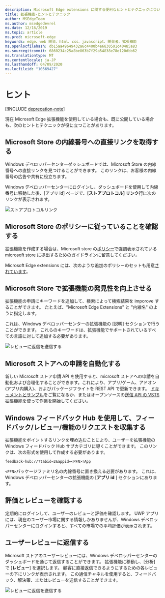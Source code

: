 ```yaml
---
description: Microsoft Edge extensions に関する便利なヒントとテクニックについて説明します。
title: 拡張機能-ヒントとテクニック
author: MSEdgeTeam
ms.author: msedgedevrel
ms.date: 12/16/2019
ms.topic: article
ms.prod: microsoft-edge
keywords: edge、web 開発、html、css、javascript、開発者、拡張機能
ms.openlocfilehash: db15aa49649432a6c4400b4e6830501c40485a83
ms.sourcegitcommit: 6860234c25a8be863b7f29a54838e78e120dbb62
ms.translationtype: MT
ms.contentlocale: ja-JP
ms.lasthandoff: 04/09/2020
ms.locfileid: "10569427"
---
```

# ヒント  

[!INCLUDE [deprecation-note](includes/deprecation-note.md)]  

現在 Microsoft Edge 拡張機能を使用している場合も、既に公開している場合も、次のヒントとテクニックが役に立つことがあります。

## Microsoft Store の内線番号への直接リンクを取得する
Windows デベロッパーセンターダッシュボードでは、Microsoft Store の内線番号への直接リンクを見つけることができます。 このリンクは、お客様の内線番号の広告や共有に役立ちます。


Windows デベロッパーセンターにログインし、ダッシュボードを使用して内線番号に移動した後、[アプリ id] ページで、[**ストアプロトコル] リンク**行に次のリンクが表示されます。

![ストアプロトコルリンク](./media/store-link.png)
 
## Microsoft Store のポリシーに従っていることを確認する
拡張機能を作成する場合は、Microsoft store の[ポリシー](https://msdn.microsoft.com/library/windows/apps/dn764944.aspx)で強調表示されている microsoft store に提出するためのガイドラインに留意してください。 
 
Microsoft Edge extensions には、次のような追加のポリシーのセットも用意[されています](https://msdn.microsoft.com/library/windows/apps/dn764944.aspx#pol_10_12)。

## Microsoft Store で拡張機能の発見性を向上させる

拡張機能の申請にキーワードを追加して、検索によって検索結果を imporove することができます。 たとえば、"Microsoft Edge Extensions" と "内線名" のように指定します。 

これは、Windows デベロッパーセンターの拡張機能の [説明] セクションで行うことができます。 これらのキーワードは、拡張機能でサポートされているすべての言語に対して追加する必要があります。

![レビューに返信を送信する](./media/keywords.png)

## Microsoft ストアへの申請を自動化する
新しい Microsoft ストア申請 API を使用すると、microsoft ストアへの申請を自動化および合理化することができます。これにより、アプリ/ゲーム、アドオン (アプリ内購入)、およびパッケージフライトを REST API で更新できます。 [ドキュメントとサンプル](https://docs.microsoft.com/windows/uwp/monetize/create-and-manage-submissions-using-windows-store-services)をご覧になるか、またはオープンソースの[送信 API の VSTS 拡張機能](https://github.com/Microsoft/windows-dev-center-vsts-extension)を使って作業を開始してください。

## Windows フィードバック Hub を使用して、フィードバック/レビュー/機能のリクエストを収集する

拡張機能をポイントするリンクを埋め込むことにより、ユーザーを拡張機能の Windows フィードバック Hub サブカテゴリに導くことができます。 このリンクは、次の形式を使用して作成する必要があります。 

`feedback-hub://?tabid=2&appid=<PFN>!App`

`<PFN>`パッケージファミリ名の内線番号に置き換える必要があります。 これは、Windows デベロッパーセンターの拡張機能の [**アプリ id** ] セクションにあります。

## 評価とレビューを確認する
定期的にログインして、ユーザーのレビューと評価を確認します。 UWP アプリには、現在のユーザー市場に関する情報しかありませんが、Windows デベロッパーセンターにログインすると、すべての市場での平均評価が表示されます。

## ユーザーレビューに返信する
Microsoft ストアのユーザーレビューには、Windows デベロッパーセンターのダッシュボードを通じて返信することができます。 拡張機能に移動し、[分析] で [**レビュー**] を選択します。 顧客に直接返信できるようにするための各レビューの下にリンクが表示されます。 この通信チャネルを使用すると、フィードバック、解決策、またはレビューを送信することができます。

![レビューに返信を送信する](./media/reviews.png)
